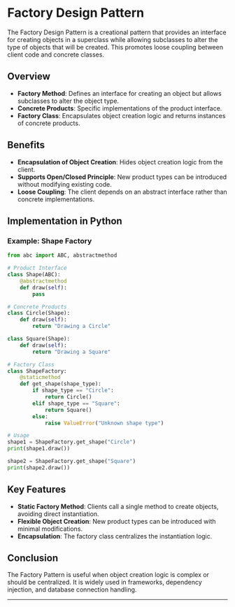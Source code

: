 # Factory Design Pattern

The Factory Design Pattern is a creational pattern that provides an interface for creating objects in a superclass while allowing subclasses to alter the type of objects that will be created. This promotes loose coupling between client code and concrete classes.

## Overview
- **Factory Method**: Defines an interface for creating an object but allows subclasses to alter the object type.
- **Concrete Products**: Specific implementations of the product interface.
- **Factory Class**: Encapsulates object creation logic and returns instances of concrete products.

## Benefits
- **Encapsulation of Object Creation**: Hides object creation logic from the client.
- **Supports Open/Closed Principle**: New product types can be introduced without modifying existing code.
- **Loose Coupling**: The client depends on an abstract interface rather than concrete implementations.

## Implementation in Python

### Example: Shape Factory
```python
from abc import ABC, abstractmethod

# Product Interface
class Shape(ABC):
    @abstractmethod
    def draw(self):
        pass

# Concrete Products
class Circle(Shape):
    def draw(self):
        return "Drawing a Circle"

class Square(Shape):
    def draw(self):
        return "Drawing a Square"

# Factory Class
class ShapeFactory:
    @staticmethod
    def get_shape(shape_type):
        if shape_type == "Circle":
            return Circle()
        elif shape_type == "Square":
            return Square()
        else:
            raise ValueError("Unknown shape type")

# Usage
shape1 = ShapeFactory.get_shape("Circle")
print(shape1.draw())

shape2 = ShapeFactory.get_shape("Square")
print(shape2.draw())
```

## Key Features
- **Static Factory Method**: Clients call a single method to create objects, avoiding direct instantiation.
- **Flexible Object Creation**: New product types can be introduced with minimal modifications.
- **Encapsulation**: The factory class centralizes the instantiation logic.

## Conclusion
The Factory Pattern is useful when object creation logic is complex or should be centralized. It is widely used in frameworks, dependency injection, and database connection handling.

---
